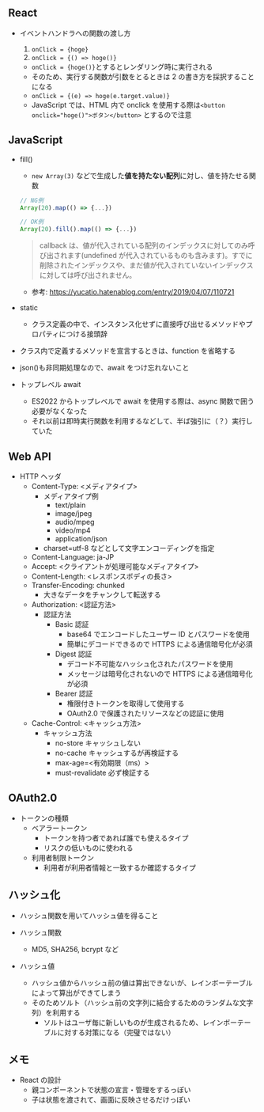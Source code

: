 ## React

- イベントハンドラへの関数の渡し方

  1. `onClick = {hoge}`
  1. `onClick = {() => hoge()}`

  - `onClick = {hoge()}`とするとレンダリング時に実行される
  - そのため、実行する関数が引数をとるときは 2 の書き方を採択することになる
  - `onClick = {(e) => hoge(e.target.value)}`
  - JavaScript では、HTML 内で onclick を使用する際は`<button onclick="hoge()">ボタン</button>` とするので注意

## JavaScript

- fill()

  - `new Array(3)` などで生成した**値を持たない配列**に対し、値を持たせる関数

  ```js
  // NG例
  Array(20).map(() => {...})

  // OK例
  Array(20).fill().map(() => {...})
  ```

  > callback は、値が代入されている配列のインデックスに対してのみ呼び出されます(undefined が代入されているものも含みます)。すでに削除されたインデックスや、まだ値が代入されていないインデックスに対しては呼び出されません。

  - 参考: https://yucatio.hatenablog.com/entry/2019/04/07/110721

- static

  - クラス定義の中で、インスタンス化せずに直接呼び出せるメソッドやプロパティにつける接頭辞

- クラス内で定義するメソッドを宣言するときは、function を省略する

- json()も非同期処理なので、await をつけ忘れないこと

- トップレベル await
  - ES2022 からトップレベルで await を使用する際は、async 関数で囲う必要がなくなった
  - それ以前は即時実行関数を利用するなどして、半ば強引に（？）実行していた

## Web API

- HTTP ヘッダ
  - Content-Type: <メディアタイプ>
    - メディアタイプ例
      - text/plain
      - image/jpeg
      - audio/mpeg
      - video/mp4
      - application/json
    - charset=utf-8 などとして文字エンコーディングを指定
  - Content-Language: ja-JP
  - Accept: <クライアントが処理可能なメディアタイプ>
  - Content-Length: <レスポンスボディの長さ>
  - Transfer-Encoding: chunked
    - 大きなデータをチャンクして転送する
  - Authorization: <認証方法>
    - 認証方法
      - Basic 認証
        - base64 でエンコードしたユーザー ID とパスワードを使用
        - 簡単にデコードできるので HTTPS による通信暗号化が必須
      - Digest 認証
        - デコード不可能なハッシュ化されたパスワードを使用
        - メッセージは暗号化されないので HTTPS による通信暗号化が必須
      - Bearer 認証
        - 権限付きトークンを取得して使用する
        - OAuth2.0 で保護されたリソースなどの認証に使用
  - Cache-Control: <キャッシュ方法>
    - キャッシュ方法
      - no-store キャッシュしない
      - no-cache キャッシュするが再検証する
      - max-age=<有効期限（ms）>
      - must-revalidate 必ず検証する

## OAuth2.0

- トークンの種類
  - ベアラートークン
    - トークンを持つ者であれば誰でも使えるタイプ
    - リスクの低いものに使われる
  - 利用者制限トークン
    - 利用者が利用者情報と一致するか確認するタイプ

## ハッシュ化

- ハッシュ関数を用いてハッシュ値を得ること

- ハッシュ関数

  - MD5, SHA256, bcrypt など

- ハッシュ値
  - ハッシュ値からハッシュ前の値は算出できないが、レインボーテーブルによって算出ができてしまう
  - そのためソルト（ハッシュ前の文字列に結合するためのランダムな文字列）を利用する
    - ソルトはユーザ毎に新しいものが生成されるため、レインボーテーブルに対する対策になる（完璧ではない）

## メモ

- React の設計
  - 親コンポーネントで状態の宣言・管理をするっぽい
  - 子は状態を渡されて、画面に反映させるだけっぽい
